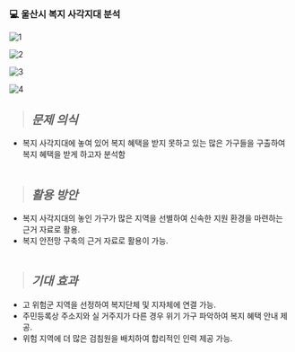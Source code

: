 ### 💻 울산시 복지 사각지대 분석

![1](https://user-images.githubusercontent.com/120001069/211488362-eef98118-0aed-427c-a7eb-94631f88a5d0.png)

![2](https://user-images.githubusercontent.com/120001069/211488396-f3c46227-0364-4794-935c-1d9b5b5b852c.png)

![3](https://user-images.githubusercontent.com/120001069/211488410-84fffa87-deda-47b5-bcba-c718f13f084c.png)

![4](https://user-images.githubusercontent.com/120001069/211488424-a84b34cc-2e97-41a8-a9b0-aa8d09157dfb.png)

>## <I> 문제 의식 </I>
- 복지 사각지대에 놓여 있어 복지 혜택을 받지 못하고 있는 많은 가구들을 구출하여 복지 혜택을 받게 하고자 분석함
<br/><br/>

>## <I> 활용 방안 </I>
- 복지 사각지대의 놓인 가구가 많은 지역을 선별하여 신속한 지원 환경을 마련하는 근거 자료로 활용.
- 복지 안전망 구축의 근거 자료로 활용이 가능.
<br/><br/>

>## <I> 기대 효과 </I>
- 고 위험군 지역을 선정하여 복지단체 및 지자체에 연결 가능.
- 주민등록상 주소지와 실 거주지가 다른 경우 위기 가구 파악하여 복지 혜택 안내 제공.
- 위험 지역에 더 많은 검침원을 배치하여 합리적인 인력 제공 가능.
<br/><br/>
